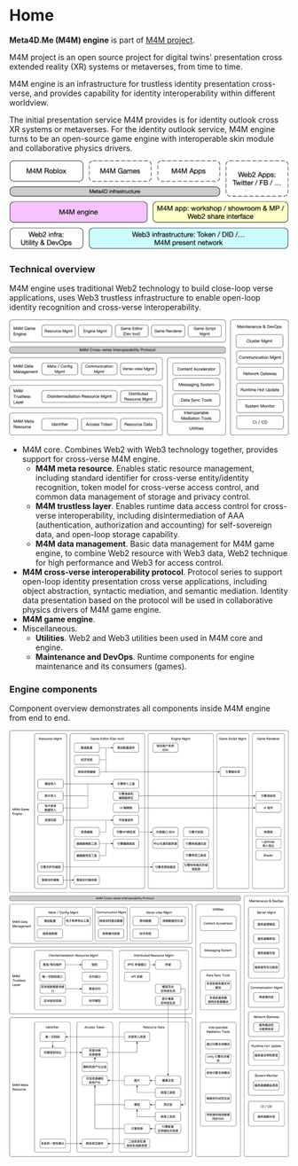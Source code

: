 # Home

**Meta4D.Me (M4M) engine** is part of [M4M project](https://docs.meta4d.me/n3aRZyTVBZbh3tNUbNSq/).&#x20;

M4M project is an open source project for digital twins' presentation cross extended reality (XR) systems or metaverses, from time to time.

M4M engine is an infrastructure for trustless identity presentation cross-verse, and provides capability for identity interoperability within different worldview.

The initial presentation service M4M provides is for identity outlook cross XR systems or metaverses. For the identity outlook service, M4M engine turns to be an open-source game engine with interoperable skin module and collaborative physics drivers.

![Engine brief](.gitbook/assets/m4m-engine-brief.png)

### Technical overview

M4M engine uses traditional Web2 technology to build close-loop verse applications, uses Web3 trustless infrastructure to enable open-loop identity recognition and cross-verse interoperability.

![Engine framework](assets/engine-overview.png)

* M4M core. Combines Web2 with Web3 technology together, provides support for cross-verse M4M engine.
  * **M4M meta resource**. Enables static resource management, including standard identifier for cross-verse entity/identity recognition, token model for cross-verse access control, and common data management of storage and privacy control.
  * **M4M trustless layer**. Enables runtime data access control for cross-verse interoperability, including disintermediation of AAA (authentication, authorization and accounting) for self-sovereign data, and open-loop storage capability.
  * **M4M data management**. Basic data management for M4M game engine, to combine Web2 resource with Web3 data, Web2 technique for high performance and Web3 for access control.
* **M4M cross-verse interoperability protocol**. Protocol series to support open-loop identity presentation cross verse applications, including object abstraction, syntactic mediation, and semantic mediation. Identity data presentation based on the protocol will be used in collaborative physics drivers of M4M game engine.
* **M4M game engine**.&#x20;
* Miscellaneous.
  * **Utilities**. Web2 and Web3 utilities been used in M4M core and engine.
  * **Maintenance and DevOps**. Runtime components for engine maintenance and its consumers (games).

### Engine components

Component overview demonstrates all components inside M4M engine from end to end.

![Engine components](assets/engine-all-in-one.png)
